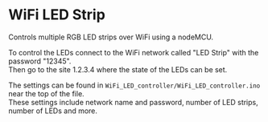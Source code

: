 # WiFi LED Strip

Controls multiple RGB LED strips over WiFi using a nodeMCU.

To control the LEDs connect to the WiFi network called "LED Strip" with the password "12345".  
Then go to the site 1.2.3.4 where the state of the LEDs can be set.

The settings can be found in `WiFi_LED_controller/WiFi_LED_controller.ino` near the top of the file.  
These settings include network name and password, number of LED strips, number of LEDs and more.
